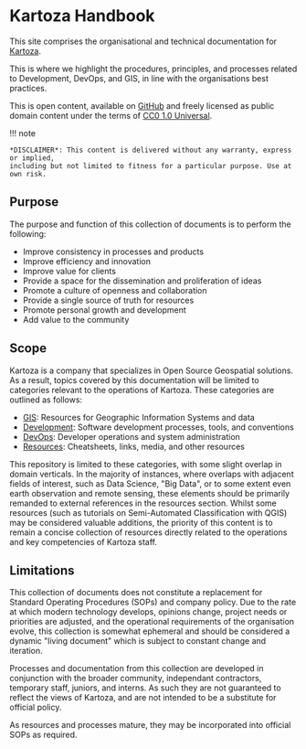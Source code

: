 # Kartoza Handbook

This site comprises the organisational and technical documentation for [Kartoza](https://kartoza.com).

This is where we highlight the procedures, principles, and processes related to Development, DevOps, and GIS, in line with the organisations best practices.

This is open content, available on [GitHub](https://github.com/kartoza/docs) and freely licensed as public domain content under the terms of [CC0 1.0 Universal](https://github.com/kartoza/docs/blob/main/LICENSE).

!!! note

    *DISCLAIMER*: This content is delivered without any warranty, express or implied,
    including but not limited to fitness for a particular purpose. Use at own risk.

## Purpose

The purpose and function of this collection of documents is to perform the following:

- Improve consistency in processes and products
- Improve efficiency and innovation
- Improve value for clients
- Provide a space for the dissemination and proliferation of ideas
- Promote a culture of openness and collaboration
- Provide a single source of truth for resources
- Promote personal growth and development
- Add value to the community

## Scope

Kartoza is a company that specializes in Open Source Geospatial solutions. As a result, topics covered by this documentation will be limited to categories relevant to the operations of Kartoza. These categories are outlined as follows:

- [GIS](/gis): Resources for Geographic Information Systems and data
- [Development](/development): Software development processes, tools, and conventions
- [DevOps](/devops): Developer operations and system administration
- [Resources](/resources): Cheatsheets, links, media, and other resources

This repository is limited to these categories, with some slight overlap in domain verticals. In the majority of instances, where overlaps with adjacent fields of interest, such as Data Science, "Big Data", or to some extent even earth observation and remote sensing, these elements should be primarily remanded to external references in the resources section. Whilst some resources (such as tutorials on Semi-Automated Classification with QGIS) may be considered valuable additions, the priority of this content is to remain a concise collection of resources directly related to the operations and key competencies of Kartoza staff.

## Limitations

This collection of documents does not constitute a replacement for Standard Operating Procedures (SOPs) and company policy. Due to the rate at which modern technology develops, opinions change, project needs or priorities are adjusted, and the operational requirements of the organisation evolve, this collection is somewhat ephemeral and should be considered a dynamic "living document" which is subject to constant change and iteration.

Processes and documentation from this collection are developed in conjunction with the broader community, independant contractors, temporary staff, juniors, and interns. As such they are not guaranteed to reflect the views of Kartoza, and are not intended to be a substitute for official policy.

As resources and processes mature, they may be incorporated into official SOPs as required.
